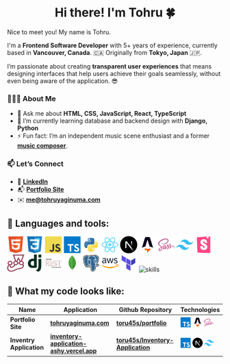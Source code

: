  <h1 align="center">Hi there! I'm Tohru 🍀</h1>
 <p>Nice to meet you! My name is Tohru. </p>
 <p>I'm a <strong>Frontend Software Developer</strong> with 5+ years of experience, currently based in <strong>Vancouver, Canada</strong>. 🇨🇦 Originally from <strong>Tokyo, Japan </strong> 🇯🇵.</p>
 <p>I’m passionate about creating <strong>transparent user experiences</strong> that means designing interfaces that help users achieve their goals seamlessly, without even being aware of the application. 😎</p>

<h3>🙋🏻‍♂️ About Me</h3>
<ul>
<li> 💬 Ask me about <strong>HTML, CSS, JavaScript, React, TypeScript</strong></li>
<li> 🌱 I’m currently learning database and backend design with <strong>Django, Python</strong></li>
<li> ⚡ Fun fact: I’m an independent music scene enthusiast and a former <a href="https://soundcloud.com/yagi6919" target="_blank"><strong>music composer</strong></a>.</li>
</ul>

<h3> 📫 Let’s Connect</h3>
<ul>
<li> 💼 <a href="https://www.linkedin.com/in/tohru-yaginuma-8124a8277/" target="_blank"><strong>LinkedIn</strong></a></li>
<li> 📬 <a href="https://tohruyaginuma.com" target="_blank"><strong>Portfolio Site</strong></a></li>
<li> ✉️ <a href="mailto:me@tohruyaginuma.com"><strong>me@tohruyaginuma.com</strong></a></li>
</ul>

<h2>💪 Languages and tools: </h2>
<a href="https://html.spec.whatwg.org/"><img src="https://raw.githubusercontent.com/devicons/devicon/ca28c779441053191ff11710fe24a9e6c23690d6/icons/html5/html5-original.svg" alt="HTML" width="40" height="40"></a>
<a href="https://developer.mozilla.org/en-US/docs/Web/CSS"><img src="https://raw.githubusercontent.com/devicons/devicon/ca28c779441053191ff11710fe24a9e6c23690d6/icons/css3/css3-original.svg" alt="CSS" width="40" height="40"></a>
<a href="https://developer.mozilla.org/en-US/docs/Web/JavaScript"><img src="https://raw.githubusercontent.com/devicons/devicon/ca28c779441053191ff11710fe24a9e6c23690d6/icons/javascript/javascript-original.svg" alt="JavaScript" width="40" height="40"></a>
<a href="https://www.typescriptlang.org/"><img src="https://raw.githubusercontent.com/devicons/devicon/ca28c779441053191ff11710fe24a9e6c23690d6/icons/typescript/typescript-original.svg" alt="TypeScript" width="40" height="40"></a>
<a href="https://www.python.org/downloads/"><img src="https://raw.githubusercontent.com/devicons/devicon/ca28c779441053191ff11710fe24a9e6c23690d6/icons/python/python-original.svg" alt="Python" width="40" height="40"></a>
<a href="https://react.dev/"><img src="https://raw.githubusercontent.com/devicons/devicon/ca28c779441053191ff11710fe24a9e6c23690d6/icons/react/react-original.svg" alt="React.js" width="40" height="40"></a>
<a href="https://nextjs.org/"><img src="https://raw.githubusercontent.com/devicons/devicon/ca28c779441053191ff11710fe24a9e6c23690d6/icons/nextjs/nextjs-original.svg" alt="Next.js" width="40" height="40"></a>
<a href="https://astro.build/"><img src="https://raw.githubusercontent.com/devicons/devicon/ca28c779441053191ff11710fe24a9e6c23690d6/icons/astro/astro-original.svg" alt="Astro" width="40" height="40"></a>
<a href="https://sass-lang.com/"><img src="https://raw.githubusercontent.com/devicons/devicon/ca28c779441053191ff11710fe24a9e6c23690d6/icons/sass/sass-original.svg" alt="Sass" width="40" height="40"></a>
<a href="https://tailwindcss.com/"><img src="https://raw.githubusercontent.com/devicons/devicon/ca28c779441053191ff11710fe24a9e6c23690d6/icons/tailwindcss/tailwindcss-original.svg" alt="Tailwind CSS" width="40" height="40"></a>
<a href="https://storybook.js.org/"><img src="https://raw.githubusercontent.com/devicons/devicon/ca28c779441053191ff11710fe24a9e6c23690d6/icons/storybook/storybook-original.svg" alt="StoryBook" width="40" height="40"></a>
<a href="https://jestjs.io/"><img src="https://raw.githubusercontent.com/devicons/devicon/ca28c779441053191ff11710fe24a9e6c23690d6/icons/jest/jest-plain.svg" alt="Jest" width="40" height="40"></a>
<a href="https://www.djangoproject.com/"><img src="https://raw.githubusercontent.com/devicons/devicon/ca28c779441053191ff11710fe24a9e6c23690d6/icons/django/django-plain.svg" alt="Django" width="40" height="40"></a>
<a href="https://www.django-rest-framework.org/"><img src="https://raw.githubusercontent.com/devicons/devicon/ca28c779441053191ff11710fe24a9e6c23690d6/icons/djangorest/djangorest-original.svg" alt="Django REST Framework" width="40" height="40"></a>
<a href="https://www.mongodb.com/"><img src="https://raw.githubusercontent.com/devicons/devicon/ca28c779441053191ff11710fe24a9e6c23690d6/icons/mongodb/mongodb-original.svg" alt="MongoDB" width="40" height="40"></a>
<a href="https://www.postgresql.org/"><img src="https://raw.githubusercontent.com/devicons/devicon/ca28c779441053191ff11710fe24a9e6c23690d6/icons/postgresql/postgresql-original.svg" alt="PostgreSQL" width="40" height="40"></a>
<a href="https://aws.amazon.com/"><img src="https://raw.githubusercontent.com/devicons/devicon/ca28c779441053191ff11710fe24a9e6c23690d6/icons/amazonwebservices/amazonwebservices-original-wordmark.svg" alt="Amazon web services" width="40" height="40"></a>
<a href="https://developer.hashicorp.com/terraform"><img src="https://raw.githubusercontent.com/devicons/devicon/ca28c779441053191ff11710fe24a9e6c23690d6/icons/terraform/terraform-original.svg" alt="Terraform" width="40" height="40"></a>

<img src="https://github-readme-stats.vercel.app/api/top-langs?username=toru45s&show_icons=true&locale=en&layout=compact" alt="skills" />

<h2>🤔 What my code looks like: </h2>
<table>
<thead>
    <tr>
    <th>Name </th>
    <th>Application</th>
    <th>Github Repository</th>
    <th>Technologies</th>
    </tr>
</thead>
<tbody>
    <tr>
    <td><strong>Portfolio Site</strong></td>
    <td><a href="https://tohruyaginuma.com" target="_blank"><strong>tohruyaginuma.com</strong></a></td>
    <td><a href="https://github.com/toru45s/portfolio" target="_blank"><strong>toru45s/portfolio</strong></a></td>
    <td>
    <a href="https://www.typescriptlang.org/"><img src="https://raw.githubusercontent.com/devicons/devicon/ca28c779441053191ff11710fe24a9e6c23690d6/icons/typescript/typescript-original.svg" alt="TypeScript" width="24" height="24"></a>
    <a href="https://astro.build/"><img src="https://raw.githubusercontent.com/devicons/devicon/ca28c779441053191ff11710fe24a9e6c23690d6/icons/astro/astro-original.svg" alt="Astro" width="24" height="24"></a>
    <a href="https://sass-lang.com/"><img src="https://raw.githubusercontent.com/devicons/devicon/ca28c779441053191ff11710fe24a9e6c23690d6/icons/sass/sass-original.svg" alt="Sass" width="24" height="24"></a>
    </td>
    </tr>
    <tr>
    <td><strong>Inventry Application</strong></td>
    <td><a href="https://inventory-application-ashy.vercel.app/" target="_blank"><strong>inventory-application-ashy.vercel.app</strong></a></td>
    <td><a href="https://github.com/toru45s/Inventory-Application" target="_blank"><strong>toru45s/Inventory-Application</strong></a></td>
    <td>
    <a href="https://www.typescriptlang.org/"><img src="https://raw.githubusercontent.com/devicons/devicon/ca28c779441053191ff11710fe24a9e6c23690d6/icons/typescript/typescript-original.svg" alt="TypeScript" width="24" height="24"></a>
    <a href="https://nextjs.org/"><img src="https://raw.githubusercontent.com/devicons/devicon/ca28c779441053191ff11710fe24a9e6c23690d6/icons/nextjs/nextjs-original.svg" alt="Next.js" width="24" height="24"></a>
    <a href="https://tailwindcss.com/"><img src="https://raw.githubusercontent.com/devicons/devicon/ca28c779441053191ff11710fe24a9e6c23690d6/icons/tailwindcss/tailwindcss-original.svg" alt="Tailwind CSS" width="24" height="24"></a>
    </td>
    </tr>
</tbody>
</table>
